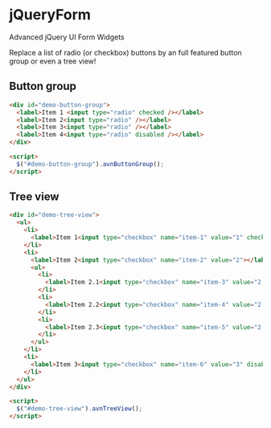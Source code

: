 # jQueryForm

Advanced jQuery UI Form Widgets

Replace a list of radio (or checkbox) buttons by an full featured button group or even a tree view!

## Button group

```html
<div id="demo-button-group">
  <label>Item 1 <input type="radio" checked /></label>
  <label>Item 2<input type="radio" /></label>
  <label>Item 3<input type="radio" /></label>
  <label>Item 4<input type="radio" disabled /></label>
</div>

<script>
  $("#demo-button-group").avnButtonGroup();
</script>
```

## Tree view

```html
<div id="demo-tree-view">
  <ul>
    <li>
      <label>Item 1<input type="checkbox" name="item-1" value="1" checked></label>
    </li>
    <li>
      <label>Item 2<input type="checkbox" name="item-2" value="2"></label>
      <ul>
        <li>
          <label>Item 2.1<input type="checkbox" name="item-3" value="2.1"></label>
        </li>
        <li>
          <label>Item 2.2<input type="checkbox" name="item-4" value="2.2"></label>
        </li>
        <li>
          <label>Item 2.3<input type="checkbox" name="item-5" value="2.3"></label>
        </li>
      </ul>
    </li>
    <li>
      <label>Item 3<input type="checkbox" name="item-6" value="3" disabled></label>
    </li>
  </ul>
</div>

<script>
  $("#demo-tree-view").avnTreeView();
</script>
```
